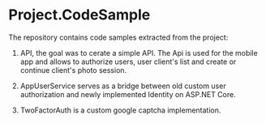# Project.CodeSample

The repository contains code samples extracted from the project: 

1. API, the goal was to cerate a simple API. The Api is used for the mobile app and allows to authorize users, user client's list and create or continue client's photo session.

2. AppUserService serves as a bridge between old custom user authorization and newly implemented Identity on ASP.NET Core.

3. TwoFactorAuth is a custom google captcha implementation.  